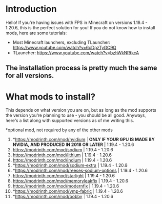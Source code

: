 # Introduction
Hello! If you're having issues with FPS in Minecraft on versions 1.19.4 - 1.20.6, this is the perfect solution for you!
If you do not know how to install mods, here are some tutorials:
* Most Minecraft launchers, excluding TLauncher: https://www.youtube.com/watch?v=6cDpzTyGC9Q
* TLauncher:  https://www.youtube.com/watch?v=bzhWkNRtkcA
## The installation process is pretty much the same for all versions.

# What mods to install?
This depends on what version you are on, but as long as the mod supports the version you're planning to use - you should be all good.
Anyways, here's a list along with supported versions as of me writing this.

*optional mod, not required by any of the other mods
1. *https://modrinth.com/mod/nvidium | **ONLY IF YOUR GPU IS MADE BY NVIDIA, AND PRODUCED IN 2018 OR LATER** | 1.19.4 - 1.20.6
2. https://modrinth.com/mod/sodium | 1.19.4 - 1.20.6
3. https://modrinth.com/mod/lithium | 1.19.4 - 1.20.6
4. https://modrinth.com/mod/indium | 1.19.4 - 1.20.6
5. *https://modrinth.com/mod/sodium-extra | 1.19.4 - 1.20.6
6. *https://modrinth.com/mod/reeses-sodium-options | 1.19.4 - 1.20.6
7. https://modrinth.com/mod/starlight | 1.19.4 - 1.20.6
8. https://modrinth.com/mod/memoryleakfix | 1.19.4 - 1.20.6
9. https://modrinth.com/mod/modernfix | 1.19.4 - 1.20.6
10. *https://modrinth.com/mod/vmp-fabric | 1.19.4 - 1.20.6
11. *https://modrinth.com/mod/bobby | 1.19.4 - 1.20.6
